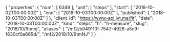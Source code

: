 {
  "properties": {
    "num": [
      6349
    ],
    "unit": [
      "steps"
    ],
    "start": [
      "2018-10-02T00:00:00Z"
    ],
    "end": [
      "2018-10-03T00:00:00Z"
    ],
    "published": [
      "2018-10-03T00:00:00Z"
    ]
  },
  "client_id": "https://www-api.jvt.me/fit",
  "date": "2018-10-03T00:00:00Z",
  "kind": "steps",
  "h": "h-measure",
  "slug": "2018/10/9tmnj",
  "aliases": [
    "/mf2/b049110f-7547-4926-a5c9-1630cf0a665d/",
    "/mf2/2018/10/9tmNJ"
  ]
}
